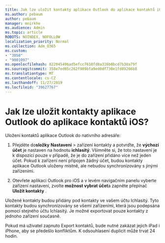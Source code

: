 ```yaml
---
title: Jak lze uložit kontakty aplikace Outlook do aplikace kontaktů iOS?
ms.author: pebaum
author: pebaum
manager: mnirkhe
ms.audience: Admin
ms.topic: article
ROBOTS: NOINDEX, NOFOLLOW
localization_priority: Normal
ms.collection: Adm_O365
ms.custom:
- "3058"
- "9001097"
ms.openlocfilehash: 822045496ad5efcc7610fd8a316b8bcd7b38a79f
ms.sourcegitcommit: 358e7ed05c262f909bfa9ed0df730e1fd89266b8
ms.translationtype: MT
ms.contentlocale: cs-CZ
ms.lasthandoff: 11/27/2019
ms.locfileid: "39627767"
---
```

# <a name="how-do-i-save-my-outlook-contacts-to-my-ios-contacts-app"></a>Jak lze uložit kontakty aplikace Outlook do aplikace kontaktů iOS?

Uložení kontaktů aplikace Outlook do nativního adresáře:
 
1. Přejděte do**složky** **Nastavení** > zařízení kontakty a potvrďte, že **výchozí účet** je nastaven na hodnotu **ichlasitý**. Všimněte si, že toto nastavení je k dispozici pouze v případě, že je do zařízení přidáno více než jeden účet. Pokud k zařízení není připojen žádný účet, budou kontakty aplikace Outlook uloženy místně, ale nebudou synchronizovány s jinými zařízeními.
 
2. Otevřete aplikaci Outlook pro iOS a v levém navigačním panelu vyberte zařízení nastavení, zvolte **možnost vybrat účet**a zapněte přepínač **Uložit kontakty** .
 
Uložené kontakty budou přidány pod kontakty ve vašem účtu Ichlasitý. Tyto kontakty budou synchronizovány se všemi zařízeními, která jsou podepsána pomocí stejného účtu Ichlasitý. Je možné exportovat pouze kontakty z jednoho zařízení současně.
 
Pokud má uživatel zapnuto Export kontaktů, bude nutné zakázat jejich iPad i iPhone, aby se předešlo konfliktům. K odsouhlasení duplicit může trvat 24 hodin.